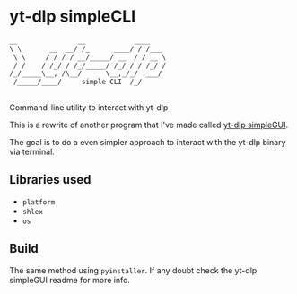 # yt-dlp simpleCLI

```markdown
__               __            ____    
\ \       __  __/ /_      ____/ / /___ 
 \ \     / / / / __/_____/ __  / / __ \
 / /    / /_/ / /_/_____/ /_/ / / /_/ /
/_/_____\__, /\__/      \__,_/_/ .___/ 
 /_____/____/     simple CLI  /_/
                           
```

Command-line utility to interact with yt-dlp

This is a rewrite of another program that I've made called [yt-dlp simpleGUI](https://github.com/MxEmexis/yt-dlp-simpleGUI). 

The goal is to do a even simpler approach to interact with the yt-dlp binary via terminal.

## Libraries used

- `platform`
- `shlex`
- `os`

## Build
The same method using `pyinstaller`. If any doubt check the yt-dlp simpleGUI readme for more info.
